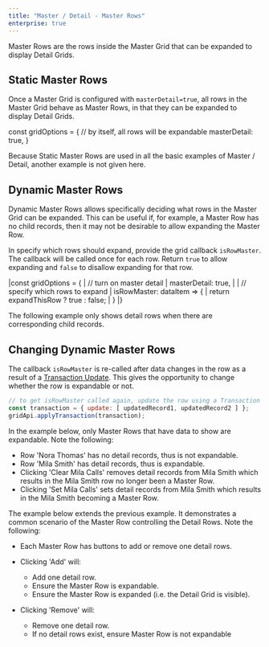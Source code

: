 ```yaml
---
title: "Master / Detail - Master Rows"
enterprise: true
---
```


Master Rows are the rows inside the Master Grid that can be expanded to display Detail Grids.

## Static Master Rows

Once a Master Grid is configured with `masterDetail=true`, all rows in the Master Grid behave as Master Rows, in that they can be expanded to display Detail Grids.

<snippet>
const gridOptions = {
    // by itself, all rows will be expandable
    masterDetail: true,
}
</snippet>

Because Static Master Rows are used in all the basic examples of Master / Detail, another example is not given here.

## Dynamic Master Rows

Dynamic Master Rows allows specifically deciding what rows in the Master Grid can be expanded. This can be useful if, for example, a Master Row has no child records, then it may not be desirable to allow expanding the Master Row.

In specify which rows should expand, provide the grid callback `isRowMaster`. The callback will be called once for each row. Return `true` to allow expanding and `false` to disallow expanding for that row.

<snippet spaceBetweenProperties="true">
|const gridOptions = {
|    // turn on master detail
|    masterDetail: true,
|
|    // specify which rows to expand
|    isRowMaster: dataItem => {
|        return expandThisRow ? true : false;
|    }
|}
</snippet>

The following example only shows detail rows when there are corresponding child records.

<grid-example title='Dynamic Master Rows' name='dynamic' type='generated' options='{ "enterprise": true, "exampleHeight": 510, "modules": ["clientside", "masterdetail", "menu", "columnpanel"] }'></grid-example>

## Changing Dynamic Master Rows

The callback `isRowMaster` is re-called after data changes in the row as a result of a [Transaction Update](/data-update-transactions/). This gives the opportunity to change whether the row is expandable or not.

```js
// to get isRowMaster called again, update the row using a Transaction Update
const transaction = { update: [ updatedRecord1, updatedRecord2 ] };
gridApi.applyTransaction(transaction);
```

In the example below, only Master Rows that have data to show are expandable. Note the following:

- Row 'Nora Thomas' has no detail records, thus is not expandable.
- Row 'Mila Smith' has detail records, thus is expandable.
- Clicking 'Clear Mila Calls' removes detail records from Mila Smith which results in the Mila Smith row no longer been a Master Row.
- Clicking 'Set Mila Calls' sets detail records from Mila Smith which results in the Mila Smith becoming a Master Row.

<grid-example title='Dynamically Changing Master Rows' name='changing-dynamic-1' type='generated' options='{ "enterprise": true, "exampleHeight": 510, "modules": ["clientside", "masterdetail", "menu", "columnpanel"] }'></grid-example>

The example below extends the previous example. It demonstrates a common scenario of the Master Row controlling the Detail Rows. Note the following:

- Each Master Row has buttons to add or remove one detail rows.
- Clicking 'Add' will:
    - Add one detail row.
    - Ensure the Master Row is expandable.
    - Ensure the Master Row is expanded (i.e. the Detail Grid is visible).

- Clicking 'Remove' will:
    - Remove one detail row.
    - If no detail rows exist, ensure Master Row is not expandable

<grid-example title='Dynamically Changing Master Rows' name='changing-dynamic-2' type='generated' options='{ "enterprise": true, "exampleHeight": 510, "modules": ["clientside", "masterdetail", "menu", "columnpanel"] }'></grid-example>
